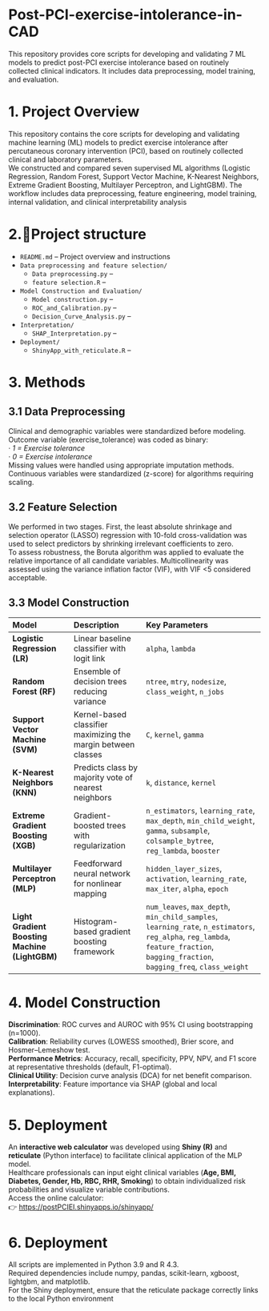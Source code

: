 # Post-PCI-exercise-intolerance-in-CAD
This repository provides core scripts for developing and validating 7 ML models to predict post-PCI exercise intolerance based on routinely collected clinical indicators. It includes data preprocessing, model training, and evaluation.
# 1. Project Overview
  This repository contains the core scripts for developing and validating machine learning (ML) models to predict exercise intolerance after percutaneous coronary intervention (PCI), based on routinely collected clinical and laboratory parameters.  
  We constructed and compared seven supervised ML algorithms (Logistic Regression, Random Forest, Support Vector Machine, K-Nearest Neighbors, Extreme Gradient Boosting, Multilayer Perceptron, and LightGBM). The workflow includes data preprocessing, feature engineering, model training, internal validation, and clinical interpretability analysis

# 2.📁Project structure

- `README.md` – Project overview and instructions
- `Data preprocessing and feature selection/`
  - `Data preprocessing.py` – 
  - `feature selection.R` –  
- `Model Construction and Evaluation/`
  - `Model construction.py`  – 
  - `ROC_and_Calibration.py`  – 
  - `Decision_Curve_Analysis.py`  – 
- `Interpretation/`
  - `SHAP_Interpretation.py`  – 
- `Deployment/`
  - `ShinyApp_with_reticulate.R` – 


# 3. Methods
## 3.1 Data Preprocessing
Clinical and demographic variables were standardized before modeling.  
Outcome variable (exercise_tolerance) was coded as binary:  
· _1 = Exercise tolerance_  
· _0 = Exercise intolerance_    
Missing values were handled using appropriate imputation methods.  
Continuous variables were standardized (z-score) for algorithms requiring scaling.  
## 3.2 Feature Selection
We performed in two stages. First, the least absolute shrinkage and selection operator (LASSO) regression with 10-fold cross-validation was used to select predictors by shrinking irrelevant coefficients to zero.   
To assess robustness, the Boruta algorithm was applied to evaluate the relative importance of all candidate variables. Multicollinearity was assessed using the variance inflation factor (VIF), with VIF <5 considered acceptable.  
## 3.3 Model Construction
| Model                                          | Description                                                   | Key Parameters                                                                                                                                                                     |
| :--------------------------------------------- | :------------------------------------------------------------ | :--------------------------------------------------------------------------------------------------------------------------------------------------------------------------------- |
| **Logistic Regression (LR)**                   | Linear baseline classifier with logit link                    | `alpha`, `lambda`                                                                                                                                                                  |
| **Random Forest (RF)**                         | Ensemble of decision trees reducing variance                  | `ntree`, `mtry`, `nodesize`, `class_weight`, `n_jobs`                                                                                                                              |
| **Support Vector Machine (SVM)**               | Kernel-based classifier maximizing the margin between classes | `C`, `kernel`, `gamma`                                                                                                                                                             |
| **K-Nearest Neighbors (KNN)**                  | Predicts class by majority vote of nearest neighbors          | `k`, `distance`, `kernel`                                                                                                                                                          |
| **Extreme Gradient Boosting (XGB)**            | Gradient-boosted trees with regularization                    | `n_estimators`, `learning_rate`, `max_depth`, `min_child_weight`, `gamma`, `subsample`, `colsample_bytree`, `reg_lambda`, `booster`                                                |
| **Multilayer Perceptron (MLP)**                | Feedforward neural network for nonlinear mapping              | `hidden_layer_sizes`, `activation`, `learning_rate`, `max_iter`, `alpha`, `epoch`                                                                                                  |
| **Light Gradient Boosting Machine (LightGBM)** | Histogram-based gradient boosting framework                   | `num_leaves`, `max_depth`, `min_child_samples`, `learning_rate`, `n_estimators`, `reg_alpha`, `reg_lambda`, `feature_fraction`, `bagging_fraction`, `bagging_freq`, `class_weight` |

# 4. Model Construction
**Discrimination**: ROC curves and AUROC with 95% CI using bootstrapping (n=1000).  
**Calibration**: Reliability curves (LOWESS smoothed), Brier score, and Hosmer–Lemeshow test.  
**Performance Metrics**: Accuracy, recall, specificity, PPV, NPV, and F1 score at representative thresholds (default, F1-optimal).  
**Clinical Utility**: Decision curve analysis (DCA) for net benefit comparison.  
**Interpretability**: Feature importance via SHAP (global and local explanations).  

# 5. Deployment
An **interactive web calculator** was developed using **Shiny (R)** and **reticulate** (Python interface) to facilitate clinical application of the MLP model.  
Healthcare professionals can input eight clinical variables (**Age, BMI, Diabetes, Gender, Hb, RBC, RHR, Smoking**) to obtain individualized risk probabilities and visualize variable contributions.  
Access the online calculator:  
👉 https://postPCIEI.shinyapps.io/shinyapp/

# 6. Deployment
All scripts are implemented in Python 3.9 and R 4.3.  
Required dependencies include numpy, pandas, scikit-learn, xgboost, lightgbm, and matplotlib.  
For the Shiny deployment, ensure that the reticulate package correctly links to the local Python environment  
